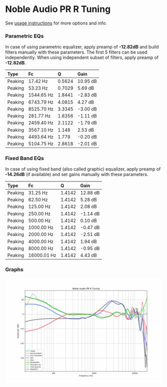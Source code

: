 # Noble Audio PR R Tuning
See [usage instructions](https://github.com/jaakkopasanen/AutoEq#usage) for more options and info.

### Parametric EQs
In case of using parametric equalizer, apply preamp of **-12.82dB** and build filters manually
with these parameters. The first 5 filters can be used independently.
When using independent subset of filters, apply preamp of **-12.82dB**.

| Type    | Fc         |      Q | Gain     |
|:--------|:-----------|:-------|:---------|
| Peaking | 17.42 Hz   | 0.5624 | 10.95 dB |
| Peaking | 53.23 Hz   | 0.7029 | 5.69 dB  |
| Peaking | 1544.65 Hz | 1.8441 | -2.83 dB |
| Peaking | 6743.79 Hz | 4.0815 | 4.27 dB  |
| Peaking | 8525.70 Hz | 3.3345 | -3.00 dB |
| Peaking | 281.77 Hz  | 1.6356 | -1.11 dB |
| Peaking | 2459.40 Hz | 2.1122 | -1.79 dB |
| Peaking | 3567.10 Hz | 1.148  | 2.53 dB  |
| Peaking | 4493.64 Hz | 1.779  | -0.20 dB |
| Peaking | 5104.75 Hz | 2.8618 | -2.01 dB |

### Fixed Band EQs
In case of using fixed band (also called graphic) equalizer, apply preamp of **-14.26dB**
(if available) and set gains manually with these parameters.

| Type    | Fc          |      Q | Gain     |
|:--------|:------------|:-------|:---------|
| Peaking | 31.25 Hz    | 1.4142 | 12.88 dB |
| Peaking | 62.50 Hz    | 1.4142 | 5.28 dB  |
| Peaking | 125.00 Hz   | 1.4142 | 2.08 dB  |
| Peaking | 250.00 Hz   | 1.4142 | -1.14 dB |
| Peaking | 500.00 Hz   | 1.4142 | 0.10 dB  |
| Peaking | 1000.00 Hz  | 1.4142 | -0.47 dB |
| Peaking | 2000.00 Hz  | 1.4142 | -2.51 dB |
| Peaking | 4000.00 Hz  | 1.4142 | 1.94 dB  |
| Peaking | 8000.00 Hz  | 1.4142 | -0.95 dB |
| Peaking | 16000.01 Hz | 1.4142 | 4.43 dB  |

### Graphs
![](./Noble%20Audio%20PR%20R%20Tuning.png)